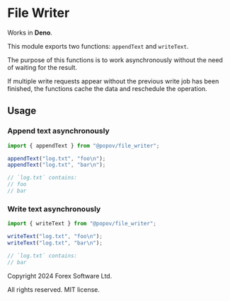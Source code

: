 # File Writer

Works in **Deno**.

This module exports two functions: `appendText` and `writeText`.

The purpose of this functions is to work asynchronously without the need of
waiting for the result.

If multiple write requests appear without the previous write job has been
finished, the functions cache the data and reschedule the operation.

## Usage

### Append text asynchronously

```ts
import { appendText } from "@popov/file_writer";

appendText("log.txt", "foo\n");
appendText("log.txt", "bar\n");

// `log.txt` contains:
// foo
// bar
```

### Write text asynchronously

```ts
import { writeText } from "@popov/file_writer";

writeText("log.txt", "foo\n");
writeText("log.txt", "bar\n");

// `log.txt` contains:
// bar
```

Copyright 2024 Forex Software Ltd.

All rights reserved. MIT license.
